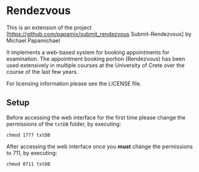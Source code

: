 Rendezvous
==========

This is an extension of the project
[https://github.com/papamix/submit_rendezvous Submit-Rendezvous] by
Michael Papamichael

It implements a web-based system for booking appointments for
examination.  The appointment booking portion (Rendezvous) has been
used extensively in multiple courses at the University of Crete over
the course of the last few years.

For licensing information please see the LICENSE file.

## Setup

Before accessing the web interface for the first time please change
the permissions of the `txtDB` folder, by executing:

```
chmod 1777 txtDB
```

After accessing the web interface once you **must** change the
permissions to 711, by executing:

```
chmod 0711 txtDB
```
